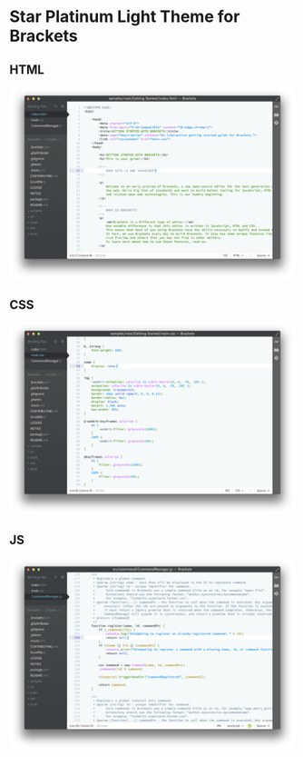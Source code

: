Star Platinum Light Theme for Brackets
============================

## HTML
![HTML Screenshot](https://github.com/Brackets-Themes/StarPlatinumLight/blob/master/screenshots/html.png)

## CSS
![CSS Screenshot](https://github.com/Brackets-Themes/StarPlatinumLight/blob/master/screenshots/css.png)

## JS
![JS Screenshot](https://github.com/Brackets-Themes/StarPlatinumLight/blob/master/screenshots/js.png)

